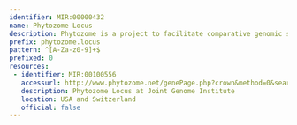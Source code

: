 ```yaml
---
identifier: MIR:00000432
name: Phytozome Locus
description: Phytozome is a project to facilitate comparative genomic studies amongst green plants. Famlies of orthologous and paralogous genes that represent the modern descendents of ancestral gene sets are constructed at key phylogenetic nodes. These families allow easy access to clade specific orthology/paralogy relationships as well as clade specific genes and gene expansions. This collection references locus information.
prefix: phytozome.locus
pattern: ^[A-Za-z0-9]+$
prefixed: 0
resources:
 - identifier: MIR:00100556
   accessurl: http://www.phytozome.net/genePage.php?crown&method=0&search=1&detail=1&searchText=locusname:
   description: Phytozome Locus at Joint Genome Institute
   location: USA and Switzerland
   official: false
---
```

